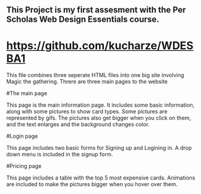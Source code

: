 ## This Project is my first assesment with the Per Scholas Web Design Essentials course.

# https://github.com/kucharze/WDESBA1

This file combines three seperate HTML files into one big site involving Magic the gathering. Threre are three main pages to the website

#The main page

This page is the main information page. It includes some basic information, along with some pictures to show card types. Some pictures are represented by gifs. The pictures also get bigger when you click on them, and the text enlarges and the background changes color.

#Login page

This page includes two basic forms for Signing up and Logining in. A drop down menu is included in the signup form.

#Pricing page

This page includes a table with the top 5 most expensive cards. Animations are included to make the pictures bigger when you hover over them.
